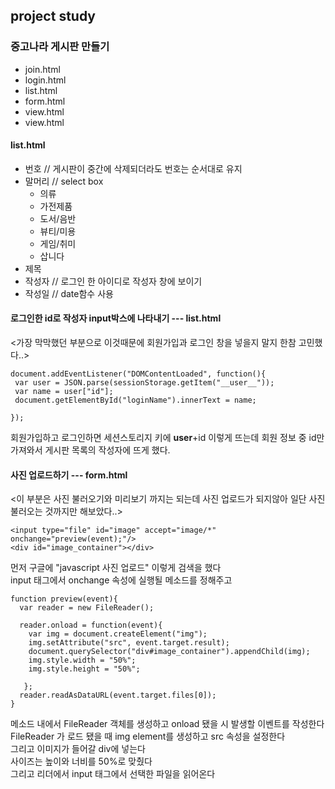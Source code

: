 ## project study

### 중고나라 게시판 만들기
+ join.html
+ login.html
+ list.html
+ form.html
+ view.html
+ view.html

#### list.html
+ 번호 // 게시판이 중간에 삭제되더라도 번호는 순서대로 유지
+ 말머리 // select box
  + 의류
  +  가전제품
  +  도서/음반
  +  뷰티/미용
  +  게임/취미
  +  삽니다
+ 제목
+ 작성자 // 로그인 한 아이디로 작성자 창에 보이기
+ 작성일 // date함수 사용

#### 로그인한 id로 작성자 input박스에 나타내기 --- list.html
<가장 막막했던 부분으로 이것때문에 회원가입과 로그인 창을 넣을지 말지 한참 고민했다..>

```
document.addEventListener("DOMContentLoaded", function(){
 var user = JSON.parse(sessionStorage.getItem("__user__"));
 var name = user["id"];
 document.getElementById("loginName").innerText = name; 

});
```

 회원가입하고 로그인하면 세션스토리지 키에 __user__+id 이렇게 뜨는데 회원 정보 중 id만 가져와서 게시판 목록의 작성자에 뜨게 했다.
  
 #### 사진 업로드하기 --- form.html
<이 부분은 사진 불러오기와 미리보기 까지는 되는데 사진 업로드가 되지않아 일단 사진 불러오는 것까지만 해보았다..>

```
<input type="file" id="image" accept="image/*" onchange="preview(event);"/>
<div id="image_container"></div>
```

먼저 구글에 "javascript 사진 업로드" 이렇게 검색을 했다  
input 태그에서 onchange 속성에 실행될 메소드를 정해주고

```
function preview(event){
  var reader = new FileReader();

  reader.onload = function(event){
    var img = document.createElement("img");
    img.setAttribute("src", event.target.result);
    document.querySelector("div#image_container").appendChild(img);
    img.style.width = "50%";
    img.style.height = "50%";
  
   };
  reader.readAsDataURL(event.target.files[0]);
}
```

메소드 내에서 FileReader 객체를 생성하고 onload 됐을 시 발생할 이벤트를 작성한다  
FileReader 가 로드 됐을 때 img element를 생성하고 src 속성을 설정한다  
그리고 이미지가 들어갈 div에 넣는다  
사이즈는 높이와 너비를 50%로 맞췄다  
그리고 리더에서 input 태그에서 선택한 파일을 읽어온다
